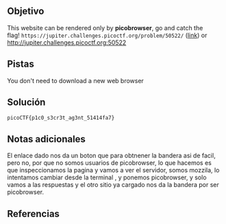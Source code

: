 
## Objetivo
This website can be rendered only by **picobrowser**, go and catch the flag! `https://jupiter.challenges.picoctf.org/problem/50522/` ([link](https://jupiter.challenges.picoctf.org/problem/50522/)) or http://jupiter.challenges.picoctf.org:50522
## Pistas
You don't need to download a new web browser
## Solución

```
picoCTF{p1c0_s3cr3t_ag3nt_51414fa7}
```
## Notas adicionales
El enlace dado nos da un boton que para obtnener la bandera asi de facil, pero no, por que no somos usuarios de picobrowser, lo que hacemos es que inspeccionamos la pagina y vamos a ver el servidor, somos mozzila, lo intentamos cambiar desde la terminal , y ponemos picobrowser, y solo vamos a las respuestas y el otro sitio ya cargado nos da la bandera por ser picobrowser.
## Referencias